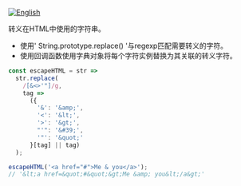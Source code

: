 
<a href="./README.md" target="_blank"><img src="https://img.shields.io/badge/-English-gray" alt="English"/></a>

转义在HTML中使用的字符串。

- 使用' String.prototype.replace() '与regexp匹配需要转义的字符。
- 使用回调函数使用字典对象将每个字符实例替换为其关联的转义字符。

```js
const escapeHTML = str =>
  str.replace(
    /[&<>'"]/g,
    tag =>
      ({
        '&': '&amp;',
        '<': '&lt;',
        '>': '&gt;',
        "'": '&#39;',
        '"': '&quot;'
      }[tag] || tag)
  );
```

```js
escapeHTML('<a href="#">Me & you</a>');
// '&lt;a href=&quot;#&quot;&gt;Me &amp; you&lt;/a&gt;'
```
